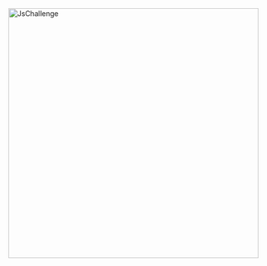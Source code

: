  <img width="499" alt="JsChallenge" src="https://github.com/user-attachments/assets/9dc925c7-a440-4c53-88f0-aa608d20dbcd">

  

